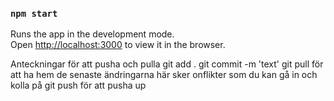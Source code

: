 ### `npm start`

Runs the app in the development mode.<br />
Open [http://localhost:3000](http://localhost:3000) to view it in the browser.

Anteckningar för att pusha och pulla
git add .
git commit -m 'text'
git pull för att ha hem de senaste ändringarna
här sker onflikter som du kan gå in och kolla på
git push för att pusha up
